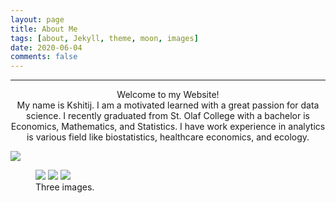```yaml
---
layout: page
title: About Me
tags: [about, Jekyll, theme, moon, images]
date: 2020-06-04
comments: false
---
```

<hr />
<center> Welcome to my Website! </center>
<center> My name is Kshitij. I am a motivated learned with a great passion for data science. I recently graduated from St. Olaf College with a bachelor is Economics, Mathematics, and Statistics. I have work experience in analytics is various field like biostatistics, healthcare economics, and ecology. </center>

![](https://github.com/gurungkshitij/gurungkshitij.github.io/blob/master/assets/img/Mayo.jpeg)

<figure class="third">
	<img src="https://scontent-msp1-1.xx.fbcdn.net/v/t1.0-9/67402856_2375145715856484_3853766050373959680_o.jpg?_nc_cat=107&_nc_sid=8024bb&_nc_ohc=0DalrsFxg78AX8kRrDS&_nc_ht=scontent-msp1-1.xx&oh=b01411a0d2b62a7d0a1610533b984976&oe=5F08C3D3">
	<img src="https://scontent-msp1-1.xx.fbcdn.net/v/t1.0-9/55600683_2159297974107927_6073166400304709632_o.jpg?_nc_cat=102&_nc_sid=8024bb&_nc_ohc=dD1f55TgAGAAX_A6zzg&_nc_ht=scontent-msp1-1.xx&oh=8de3ec32124c9c3fd6e5913e509c2b92&oe=5F0A105B">
	<img src="https://scontent-msp1-1.xx.fbcdn.net/v/t1.0-9/13507135_1087019981335737_4598956458583175717_n.jpg?_nc_cat=100&_nc_sid=110474&_nc_ohc=XnJ0L6C0lLQAX-NO-2R&_nc_ht=scontent-msp1-1.xx&oh=4d10c174d906d485af6720bdfaee08e6&oe=5F08C6DB">
	<figcaption>Three images.</figcaption>
</figure>
